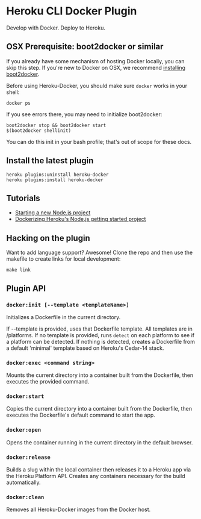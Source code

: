 # Heroku CLI Docker Plugin

Develop with Docker. Deploy to Heroku.

## OSX Prerequisite: boot2docker or similar

If you already have some mechanism of hosting Docker locally, you can skip this step.
If you're new to Docker on OSX, we recommend
[installing boot2docker](http://boot2docker.io/).

Before using Heroku-Docker, you should make sure `docker` works in your shell:

```
docker ps
```

If you see errors there, you may need to initialize boot2docker:

```
boot2docker stop && boot2docker start
$(boot2docker shellinit)
```

You can do this init in your bash profile; that's out of scope for these docs.

## Install the latest plugin

```
heroku plugins:uninstall heroku-docker
heroku plugins:install heroku-docker
```

## Tutorials

- [Starting a new Node.js project](docs/new-project.md)
- [Dockerizing Heroku's Node.js getting started project](docs/node-getting-started.md)

## Hacking on the plugin

Want to add language support? Awesome!
Clone the repo and then use the makefile to create links for local development:

```
make link
```

## Plugin API

### `docker:init [--template <templateName>]`

Initializes a Dockerfile in the current directory.

If --template is provided, uses that Dockerfile template.
All templates are in /platforms.
If no template is provided,
runs `detect` on each platform to see if a platform can be detected.
If nothing is detected, creates a Dockerfile from a default 'minimal' template
based on Heroku's Cedar-14 stack.

### `docker:exec <command string>`

Mounts the current directory into a container built from the Dockerfile,
then executes the provided command.

### `docker:start`

Copies the current directory into a container built from the Dockerfile,
then executes the Dockerfile's default command to start the app.

### `docker:open`

Opens the container running in the current directory in the default browser.

### `docker:release`

Builds a slug within the local container then releases it to a Heroku app
via the Heroku Platform API.
Creates any containers necessary for the build automatically.

### `docker:clean`

Removes all Heroku-Docker images from the Docker host.

